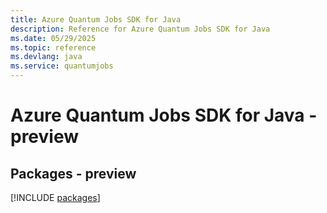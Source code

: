 ```yaml
---
title: Azure Quantum Jobs SDK for Java
description: Reference for Azure Quantum Jobs SDK for Java
ms.date: 05/29/2025
ms.topic: reference
ms.devlang: java
ms.service: quantumjobs
---
```

# Azure Quantum Jobs SDK for Java - preview
## Packages - preview
[!INCLUDE [packages](quantum-jobs-index.md)]